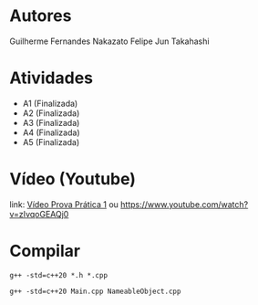 # Autores
Guilherme Fernandes Nakazato
Felipe Jun Takahashi

# Atividades
- A1 (Finalizada)
- A2 (Finalizada)
- A3 (Finalizada)
- A4 (Finalizada)
- A5 (Finalizada)

# Vídeo (Youtube)
link: [Vídeo Prova Prática 1](https://www.youtube.com/watch?v=zIvqoGEAQj0) ou https://www.youtube.com/watch?v=zIvqoGEAQj0

# Compilar
```
g++ -std=c++20 *.h *.cpp
```

```
g++ -std=c++20 Main.cpp NameableObject.cpp
```